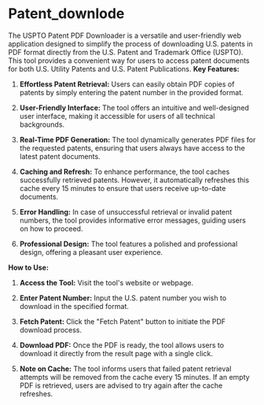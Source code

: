 # Patent_downlode
The USPTO Patent PDF Downloader is a versatile and user-friendly web application designed to simplify the process of downloading U.S. patents in PDF format directly from the U.S. Patent and Trademark Office (USPTO). This tool provides a convenient way for users to access patent documents for both U.S. Utility Patents and U.S. Patent Publications.
**Key Features:**

1. **Effortless Patent Retrieval:** Users can easily obtain PDF copies of patents by simply entering the patent number in the provided format.

2. **User-Friendly Interface:** The tool offers an intuitive and well-designed user interface, making it accessible for users of all technical backgrounds.

3. **Real-Time PDF Generation:** The tool dynamically generates PDF files for the requested patents, ensuring that users always have access to the latest patent documents.

4. **Caching and Refresh:** To enhance performance, the tool caches successfully retrieved patents. However, it automatically refreshes this cache every 15 minutes to ensure that users receive up-to-date documents.

5. **Error Handling:** In case of unsuccessful retrieval or invalid patent numbers, the tool provides informative error messages, guiding users on how to proceed.

6. **Professional Design:** The tool features a polished and professional design, offering a pleasant user experience.

**How to Use:**

1. **Access the Tool:** Visit the tool's website or webpage.

2. **Enter Patent Number:** Input the U.S. patent number you wish to download in the specified format.

3. **Fetch Patent:** Click the "Fetch Patent" button to initiate the PDF download process.

4. **Download PDF:** Once the PDF is ready, the tool allows users to download it directly from the result page with a single click.

5. **Note on Cache:** The tool informs users that failed patent retrieval attempts will be removed from the cache every 15 minutes. If an empty PDF is retrieved, users are advised to try again after the cache refreshes.
